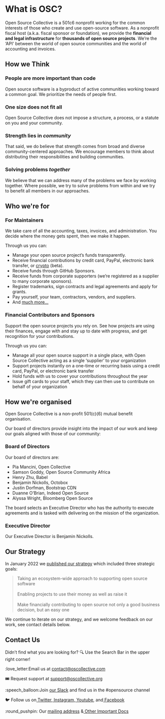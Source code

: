 # What is OSC?

Open Source Collective is a 501c6 nonprofit working for the common interests of those who create and use open-source software. As a nonprofit fiscal host (a.k.a. fiscal sponsor or foundation), we provide the **financial and legal infrastructure** for **thousands of open source projects**. We’re the ‘API' between the world of open source communities and the world of accounting and invoices.

## How we Think

### People are more important than code

Open source software is a byproduct of active communities working toward a common goal. We prioritize the needs of people first.&#x20;

### One size does not fit all

Open Source Collective does not impose a structure, a process, or a statute on you and your community.&#x20;

### Strength lies in _community_

That said, we do believe that strength comes from broad and diverse community-centered approaches. We encourage members to think about distributing their responsibilities and building communities.&#x20;

### Solving problems _together_

We believe that we can address many of the problems we face by working together. Where possible, we try to solve problems from within and we try to benefit all members in our approaches.

## Who we're for

### For Maintainers

We take care of all the accounting, taxes, invoices, and administration. You decide where the money gets spent, then we make it happen.&#x20;

Through us you can:

* Manage your open source project’s funds transparently.
* Receive financial contributions by credit card, PayPal, electronic bank transfer, or [crypto](https://docs.opencollective.com/help/financial-contributors/crypto) (beta).
* Receive funds through GitHub Sponsors.
* Receive funds from corporate supporters (we’re registered as a supplier to many corporate sponsors).
* Register trademarks, sign contracts and legal agreements and apply for grants.
* Pay yourself, your team, contractors, vendors, and suppliers.
* And [much more...](what-we-offer/)&#x20;

### Financial Contributors and Sponsors

Support the open source projects you rely on. See how projects are using their finances, engage with and stay up to date with progress, and get recognition for your contributions.&#x20;

Through us you can:

* Manage all your open source support in a single place, with Open Source Collective acting as a single ‘supplier’ to your organization
* Support projects instantly on a one-time or recurring basis using a credit card, PayPal, or electronic bank transfer
* Hold funds with us to cover your contributions throughout the year
* Issue gift cards to your staff, which they can then use to contribute on behalf of your organization

## How we're organised

Open Source Collective is a non-profit 501(c)(6) mutual benefit organisation.&#x20;

Our board of directors provide insight into the impact of our work and keep our goals aligned with those of our community:

### Board of Directors

Our board of directors are:

* Pia Mancini, Open Collective
* Samson Goddy, Open Source Community Africa
* Henry Zhu, Babel
* Benjamin Nickolls, Octobox
* Justin Dorfman, Bootstrap CDN
* Duanne O'Brian, Indeed Open Source
* Alyssa Wright, Bloomberg Open Source

The board selects an Executive Director who has the authority to execute agreements and is tasked with delivering on the mission of the organization.&#x20;

### Executive Director

Our Executive Director is Benjamin Nickolls.

## Our Strategy

In January 2022 we [published our strategy](https://blog.opencollective.com/open-source-collectives-strategy-2022-2025/) which included three strategic goals:

> Taking an ecosystem-wide approach to supporting open source software\
> \
> Enabling projects to use their money as well as raise it\
> \
> Make financially contributing to open source not only a good business decision, but an easy one

We continue to iterate on our strategy, and we welcome feedback on our work, see contact details below.&#x20;

## Contact Us

Didn’t find what you are looking for? :mag: Use the Search Bar in the upper right corner!

:love\_letter:Email us at [contact@oscollective.com](mailto:contact@oscollective.com)

🎟  Request support at [support@oscollective.org](mailto:support@opencollective.com)

:speech\_balloon:Join [our Slack](https://slack.opencollective.com) and find us in the #opensource channel

:bird: Follow us on[ Twitter](https://twitter.com/opencollect),[ Instagram](https://www.instagram.com/opencollective/),[ Youtube](https://www.youtube.com/c/OpenCollective), and[ Facebook](https://www.facebook.com/OpenCollect)

:round\_pushpin: Our [mailing address](about/official-info-and-docs.md#address-and-contact-info) &[ Other Important Docs](about/official-info-and-docs.md#banking-info)
